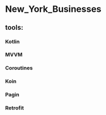 # New_York_Businesses
## tools:
### Kotlin
### MVVM
### Coroutines
### Koin
### Pagin
### Retrofit



